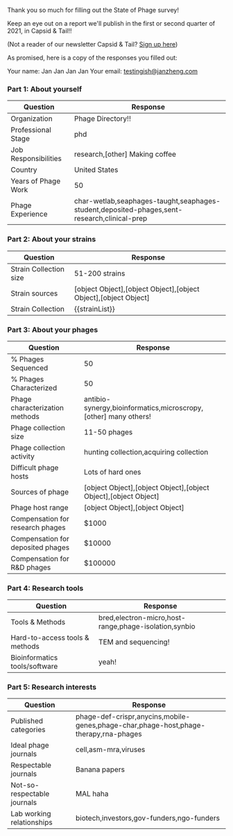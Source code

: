 Thank you so much for filling out the State of Phage survey!

Keep an eye out on a report we'll publish in the first or second quarter of 2021, in Capsid & Tail!!

(Not a reader of our newsletter Capsid & Tail? [Sign up here](https://phage.directory))

As promised, here is a copy of the responses you filled out:

Your name: Jan Jan Jan Jan
Your email: testingish@janzheng.com

### Part 1: About yourself

Question                    | Response
----------------            | ----------------
Organization                | Phage Directory!!
Professional Stage          | phd
Job Responsibilities        | research,[other] Making coffee
Country                     | United States
Years of Phage Work         | 50
Phage Experience            | char-wetlab,seaphages-taught,seaphages-student,deposited-phages,sent-research,clinical-prep


### Part 2: About your strains

Question                    | Response
----------------            | ----------------
Strain Collection size      | 51-200 strains
Strain sources              | [object Object],[object Object],[object Object],[object Object]
Strain Collection           | {{strainList}}



### Part 3: About your phages

Question                          | Response
----------------                  | ----------------
% Phages Sequenced                | 50
% Phages Characterized            | 50
Phage characterization methods    | antibio-synergy,bioinformatics,microscropy,[other] many others!
Phage collection size             | 11-50 phages
Phage collection activity         | hunting collection,acquiring collection
Difficult phage hosts             | Lots of hard ones
Sources of phage                  | [object Object],[object Object],[object Object],[object Object]
Phage host range                  | [object Object],[object Object]
Compensation for research phages  | $1000
Compensation for deposited phages | $10000
Compensation for R&D phages       | $100000


### Part 4: Research tools

Question                          | Response
----------------                  | ----------------
Tools & Methods                   | bred,electron-micro,host-range,phage-isolation,synbio
Hard-to-access tools & methods    | TEM and sequencing!
Bioinformatics tools/software     | yeah!


### Part 5: Research interests

Question                          | Response
----------------                  | ----------------
Published categories              | phage-def-crispr,anycins,mobile-genes,phage-char,phage-host,phage-therapy,rna-phages
Ideal phage journals              | cell,asm-mra,viruses
Respectable journals              | Banana papers
Not-so-respectable journals       | MAL haha
Lab working relationships         | biotech,investors,gov-funders,ngo-funders